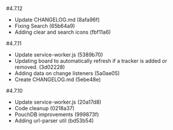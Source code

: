 #4.7.12

- Update CHANGELOG.md (8afa96f)
- Fixing Search (65b64a9)
- Adding clear and search icons (fbf11a6)

#4.7.11

- Update service-worker.js (5389b70)
- Updating board to automatically refresh if a tracker is added or removed. (3d02228)
- Adding data on change listeners (5a0ae05)
- Create CHANGELOG.md (5ebe48e)

#4.7.10

- Update service-worker.js (20a17d8)
- Code cleanup (0218a37)
- PouchDB improvements (999873f)
- Adding url-parser util (bd53b54)
